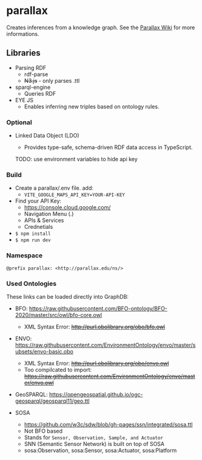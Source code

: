 # parallax

Creates inferences from a knowledge graph. See the [Parallax Wiki](https://github.com/dukesook/parallax.wiki.git) for more informations.

## Libraries

- Parsing RDF
  - rdf-parse
  - ~~N3.js~~ - only parses .ttl
- sparql-engine
  - Queries RDF
- EYE JS
  - Enables inferring new triples based on ontology rules.

### Optional

- Linked Data Object (LDO)

  - Provides type-safe, schema-driven RDF data access in TypeScript.

  TODO: use environment variables to hide api key

### Build

- Create a parallax/.env file. add:
  - `VITE_GOOGLE_MAPS_API_KEY=YOUR-API-KEY`
- Find your API Key:
  - https://console.cloud.google.com/
  - Navigation Menu (.)
  - APIs & Services
  - Crednetials
- `$ npm install`
- `$ npm run dev`

### Namespace

`@prefix parallax: <http://parallax.edu/ns/>`

### Used Ontologies

These links can be loaded directly into GraphDB:

- BFO: https://raw.githubusercontent.com/BFO-ontology/BFO-2020/master/src/owl/bfo-core.owl
  - XML Syntax Error: ~~http://purl.obolibrary.org/obo/bfo.owl~~
- ENVO: https://raw.githubusercontent.com/EnvironmentOntology/envo/master/subsets/envo-basic.obo
  - XML Syntax Error: ~~http://purl.obolibrary.org/obo/envo.owl~~
  - Too compilcated to import: ~~https://raw.githubusercontent.com/EnvironmentOntology/envo/master/envo.owl~~
- GeoSPARQL: https://opengeospatial.github.io/ogc-geosparql/geosparql11/geo.ttl

- SOSA
  - https://github.com/w3c/sdw/blob/gh-pages/ssn/integrated/sosa.ttl
  - Not BFO based
  - Stands for `Sensor, Observation, Sample, and Actuator`
  - SNN (Semantic Sensor Network) is built on top of SOSA
  - sosa:Observation, sosa:Sensor, sosa:Actuator, sosa:Platform
